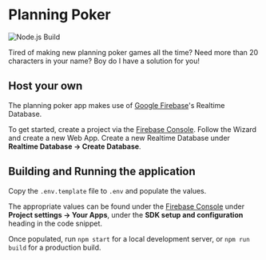 Planning Poker
==============

![Node.js Build](https://github.com/chriszappia/poker/actions/workflows/node.js.yml/badge.svg)


Tired of making new planning poker games all the time? Need more than 20 characters in your name? Boy do I have a solution for you!


## Host your own

The planning poker app makes use of [Google Firebase](https://firebase.google.com/)'s Realtime Database.

To get started, create a project via the [Firebase Console](https://console.firebase.google.com/). Follow the Wizard and create a new Web App. Create a new Realtime Database under __Realtime Database -> Create Database__.


## Building and Running the application

Copy the `.env.template` file to `.env` and populate the values.

The appropriate values can be found under the [Firebase Console](https://console.firebase.google.com/) under __Project settings -> Your Apps__, under the __SDK setup and configuration__ heading in the code snippet.


Once populated, run `npm start` for a local development server, or `npm run build` for a production build.